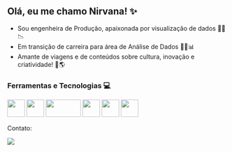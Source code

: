 ## Olá, eu me chamo Nirvana! ✨

* Sou engenheira de Produção, apaixonada por visualização de dados :construction_worker_woman::chart_with_downwards_trend:
* Em transição de carreira para área de Análise de Dados :woman_technologist::bar_chart:
* Amante de viagens e de conteúdos sobre cultura, inovação e criatividade! :yellow_heart::earth_americas:
  

### Ferramentas e Tecnologias :computer:
<img loading="lazy" src="https://cdn.jsdelivr.net/gh/devicons/devicon@latest/icons/microsoftsqlserver/microsoftsqlserver-original.svg" width="40" height="40"/> <img loading="lazy" src="https://cdn.jsdelivr.net/gh/devicons/devicon@latest/icons/postgresql/postgresql-original.svg" width="40" height="40"/> <img loading="lazy" src="https://ojt.com/wp-content/uploads/2021/08/Power_BI-removebg-preview.png" width="80" height="40"/> <img loading="lazy" src="https://cdn.jsdelivr.net/gh/devicons/devicon@latest/icons/python/python-original.svg" width="40" height="40"/> <img loading="lazy" src="https://cdn.jsdelivr.net/gh/devicons/devicon@latest/icons/jupyter/jupyter-original-wordmark.svg" width="40" height="40"/> <img loading="lazy" src="https://cdn.jsdelivr.net/gh/devicons/devicon@latest/icons/pandas/pandas-original-wordmark.svg" width="40" height="40"/> 

Contato: 
<div>
<a href="https://www.linkedin.com/in/nirvana-reis-134348198/" target="_blank"><img loading="lazy" src="https://img.shields.io/badge/-LinkedIn-%230077B5?style=for-the-badge&logo=linkedin&logoColor=white" target="_blank"></a>   
</div>
